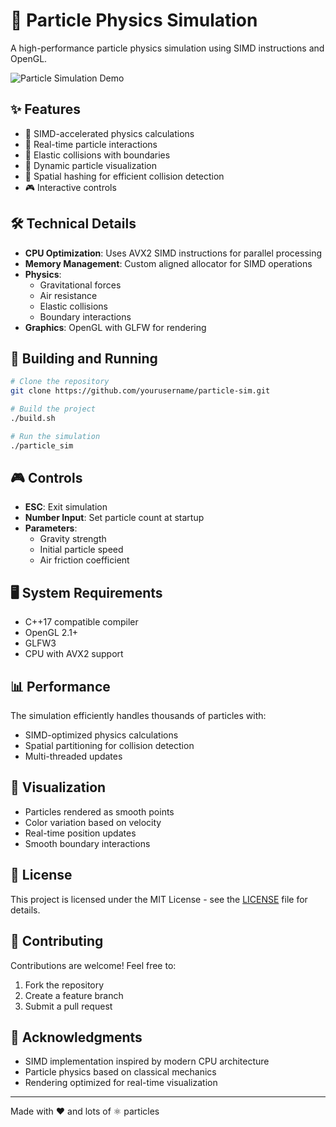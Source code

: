 # 🎨 Particle Physics Simulation

A high-performance particle physics simulation using SIMD instructions and OpenGL.

![Particle Simulation Demo](demo.gif) <!-- You can add a demo gif later -->

## ✨ Features

- 🚀 SIMD-accelerated physics calculations
- 💫 Real-time particle interactions
- 🎯 Elastic collisions with boundaries
- 🌈 Dynamic particle visualization
- 🔄 Spatial hashing for efficient collision detection
- 🎮 Interactive controls

## 🛠️ Technical Details

- **CPU Optimization**: Uses AVX2 SIMD instructions for parallel processing
- **Memory Management**: Custom aligned allocator for SIMD operations
- **Physics**: 
  - Gravitational forces
  - Air resistance
  - Elastic collisions
  - Boundary interactions
- **Graphics**: OpenGL with GLFW for rendering

## 🚀 Building and Running

```bash
# Clone the repository
git clone https://github.com/yourusername/particle-sim.git

# Build the project
./build.sh

# Run the simulation
./particle_sim
```

## 🎮 Controls

- **ESC**: Exit simulation
- **Number Input**: Set particle count at startup
- **Parameters**:
  - Gravity strength
  - Initial particle speed
  - Air friction coefficient

## 🖥️ System Requirements

- C++17 compatible compiler
- OpenGL 2.1+
- GLFW3
- CPU with AVX2 support

## 📊 Performance

The simulation efficiently handles thousands of particles with:
- SIMD-optimized physics calculations
- Spatial partitioning for collision detection
- Multi-threaded updates

## 🎨 Visualization

- Particles rendered as smooth points
- Color variation based on velocity
- Real-time position updates
- Smooth boundary interactions

## 📝 License

This project is licensed under the MIT License - see the [LICENSE](LICENSE) file for details.

## 🤝 Contributing

Contributions are welcome! Feel free to:
1. Fork the repository
2. Create a feature branch
3. Submit a pull request

## 🌟 Acknowledgments

- SIMD implementation inspired by modern CPU architecture
- Particle physics based on classical mechanics
- Rendering optimized for real-time visualization

---
Made with ❤️ and lots of ⚛️ particles
